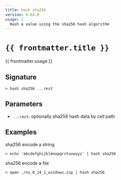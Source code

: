 ```yaml
---
title: hash sha256
version: 0.64.0
usage: |
  Hash a value using the sha256 hash algorithm
---
```


<script>
  import { usePageFrontmatter } from '@vuepress/client';
  export default { computed: { frontmatter() { return usePageFrontmatter().value; } } }
</script>

# <code>{{ frontmatter.title }}</code>

<div style='white-space: pre-wrap;'>{{ frontmatter.usage }}</div>

## Signature

```> hash sha256 ...rest```

## Parameters

 -  `...rest`: optionally sha256 hash data by cell path

## Examples

sha256 encode a string
```shell
> echo 'abcdefghijklmnopqrstuvwxyz' | hash sha256
```

sha256 encode a file
```shell
> open ./nu_0_24_1_windows.zip | hash sha256
```
